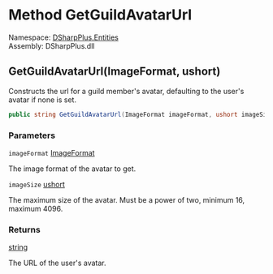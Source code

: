 # Method GetGuildAvatarUrl

Namespace: [DSharpPlus.Entities](DSharpPlus.Entities.md)  
Assembly: DSharpPlus.dll

## <a id="DSharpPlus_Entities_DiscordMember_GetGuildAvatarUrl_DSharpPlus_ImageFormat_System_UInt16_"></a>GetGuildAvatarUrl\(ImageFormat, ushort\)

Constructs the url for a guild member's avatar, defaulting to the user's avatar if none is set.

```csharp
public string GetGuildAvatarUrl(ImageFormat imageFormat, ushort imageSize = 1024)
```

### Parameters

`imageFormat` [ImageFormat](DSharpPlus.ImageFormat.md)

The image format of the avatar to get.

`imageSize` [ushort](https://learn.microsoft.com/dotnet/api/system.uint16)

The maximum size of the avatar. Must be a power of two, minimum 16, maximum 4096.

### Returns

[string](https://learn.microsoft.com/dotnet/api/system.string)

The URL of the user's avatar.

